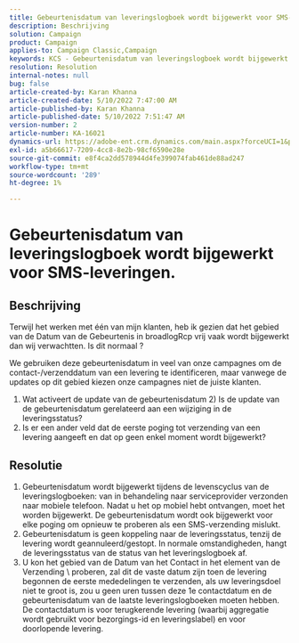 ```yaml
---
title: Gebeurtenisdatum van leveringslogboek wordt bijgewerkt voor SMS-leveringen.
description: Beschrijving
solution: Campaign
product: Campaign
applies-to: Campaign Classic,Campaign
keywords: KCS - Gebeurtenisdatum van leveringslogboek wordt bijgewerkt voor leveringen van SMS.
resolution: Resolution
internal-notes: null
bug: false
article-created-by: Karan Khanna
article-created-date: 5/10/2022 7:47:00 AM
article-published-by: Karan Khanna
article-published-date: 5/10/2022 7:51:47 AM
version-number: 2
article-number: KA-16021
dynamics-url: https://adobe-ent.crm.dynamics.com/main.aspx?forceUCI=1&pagetype=entityrecord&etn=knowledgearticle&id=bdef875e-35d0-ec11-a7b5-00224809c556
exl-id: a5b66617-7209-4cc8-8e2b-98cf6590e28e
source-git-commit: e8f4ca2dd578944d4fe399074fab461de88ad247
workflow-type: tm+mt
source-wordcount: '289'
ht-degree: 1%

---
```


# Gebeurtenisdatum van leveringslogboek wordt bijgewerkt voor SMS-leveringen.

## Beschrijving


Terwijl het werken met één van mijn klanten, heb ik gezien dat het gebied van de Datum van de Gebeurtenis in broadlogRcp vrij vaak wordt bijgewerkt dan wij verwachtten. Is dit normaal ?

We gebruiken deze gebeurtenisdatum in veel van onze campagnes om de contact-/verzenddatum van een levering te identificeren, maar vanwege de updates op dit gebied kiezen onze campagnes niet de juiste klanten.

1) Wat activeert de update van de gebeurtenisdatum 2) Is de update van de gebeurtenisdatum gerelateerd aan een wijziging in de leveringsstatus?
3) Is er een ander veld dat de eerste poging tot verzending van een levering aangeeft en dat op geen enkel moment wordt bijgewerkt?


## Resolutie


1. Gebeurtenisdatum wordt bijgewerkt tijdens de levenscyclus van de leveringslogboeken: van in behandeling naar serviceprovider verzonden naar mobiele telefoon. Nadat u het op mobiel hebt ontvangen, moet het worden bijgewerkt. De gebeurtenisdatum wordt ook bijgewerkt voor elke poging om opnieuw te proberen als een SMS-verzending mislukt.
2. Gebeurtenisdatum is geen koppeling naar de leveringsstatus, tenzij de levering wordt geannuleerd/gestopt. In normale omstandigheden, hangt de leveringsstatus van de status van het leveringslogboek af.
3. U kon het gebied van de Datum van het Contact in het element van de Verzending \ proberen, zal dit de vaste datum zijn toen de levering begonnen de eerste mededelingen te verzenden, als uw leveringsdoel niet te groot is, zou u geen uren tussen deze 1e contactdatum en de gebeurtenisdatum van de laatste leveringslogboeken moeten hebben. De contactdatum is voor terugkerende levering (waarbij aggregatie wordt gebruikt voor bezorgings-id en leveringslabel) en voor doorlopende levering.
